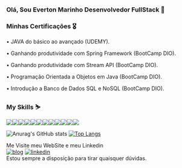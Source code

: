 ### Olá, Sou Everton Marinho Desenvolvedor FullStack 👋

### Minhas Certificações 🎖️

• JAVA do básico ao avançado (UDEMY).

• Ganhando produtividade com Spring Framework (BootCamp DIO).

• Ganhando produtividade com Stream API (BootCamp DIO).

• Programação Orientada a Objetos em Java (BootCamp DIO).

• Introdução a Banco de Dados SQL e NoSQL (BootCamp DIO).

### My Skills ⛷️

<img src="https://img.shields.io/badge/Java-ED8B00?style=for-the-badge&logo=openjdk&logoColor=white"><img src="https://img.shields.io/badge/Spring-6DB33F?style=for-the-badge&logo=spring&logoColor=white"><img src="https://img.shields.io/badge/PostgreSQL-316192?style=for-the-badge&logo=postgresql&logoColor=white"><img src="    https://img.shields.io/badge/MySQL-00000F?style=for-the-badge&logo=mysql&logoColor=white"><img src="https://img.shields.io/badge/Angular-DD0031?style=for-the-badge&logo=angular&logoColor=white"><img src="    https://img.shields.io/badge/Material--UI-0081CB?style=for-the-badge&logo=material-ui&logoColor=white"><img src="https://img.shields.io/badge/React-20232A?style=for-the-badge&logo=react&logoColor=61DAFB"><img src="    https://img.shields.io/badge/JavaScript-F7DF1E?style=for-the-badge&logo=javascript&logoColor=black"><img src="https://img.shields.io/badge/HTML5-E34F26?style=for-the-badge&logo=html5&logoColor=white"><img src="https://img.shields.io/badge/CSS3-1572B6?style=for-the-badge&logo=css3&logoColor=white"><img src="https://img.shields.io/badge/Sass-CC6699?style=for-the-badge&logo=sass&logoColor=white"><img src="https://img.shields.io/badge/Bootstrap-563D7C?style=for-the-badge&logo=bootstrap&logoColor=white">

![Anurag's GitHub stats](https://github-readme-stats.vercel.app/api?username=everton617&show_icons=true&theme=radical)
[![Top Langs](https://github-readme-stats.vercel.app/api/top-langs/?username=everton617&layout=donut)](https://github.com/anuraghazra/github-readme-stats)


Me Visite meu WebSite e meu Linkedin <br/>
[![blog](https://img.shields.io/badge/LinkedIn-0077B5?style=for-the-badge&logo=linkedin&logoColor=white)](https://www.linkedin.com/in/everton-marinho-5822ab218/)
[![linkedin](https://img.shields.io/website-up-down-green-red/http/monip.org.svg)](https://beamish-dragon-8e8add.netlify.app/) 
<br/>
Estou sempre a disposição para tirar quaisquer dúvidas.
